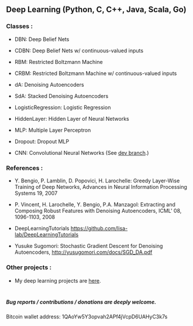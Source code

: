 ##  Deep Learning (Python, C, C++, Java, Scala, Go)

### Classes :

  - DBN:  Deep Belief Nets

  - CDBN: Deep Belief Nets w/ continuous-valued inputs 

  - RBM:  Restricted Boltzmann Machine

  - CRBM: Restricted Boltzmann Machine w/ continuous-valued inputs

  - dA:   Denoising Autoencoders

  - SdA:  Stacked Denoising Autoencoders

  - LogisticRegression: Logistic Regression

  - HiddenLayer: Hidden Layer of Neural Networks
  
  - MLP: Multiple Layer Perceptron

  - Dropout: Dropout MLP

  - CNN: Convolutional Neural Networks (See [dev branch](https://github.com/yusugomori/DeepLearning/tree/dev).)



### References :
  - Y. Bengio, P. Lamblin, D. Popovici, H. Larochelle: Greedy Layer-Wise
  Training of Deep Networks, Advances in Neural Information Processing
  Systems 19, 2007

  - P. Vincent, H. Larochelle, Y. Bengio, P.A. Manzagol: Extracting and
  Composing Robust Features with Denoising Autoencoders, ICML' 08, 1096-1103,
  2008


  - DeepLearningTutorials
  https://github.com/lisa-lab/DeepLearningTutorials

  - Yusuke Sugomori: Stochastic Gradient Descent for Denoising Autoencoders,
  http://yusugomori.com/docs/SGD_DA.pdf


### Other projects : 
  -  My deep learning projects are [here](http://yusugomori.com/projects/deep-learning/).
　  
　  
  
##### Bug reports / contributions / donations are deeply welcome.
Bitcoin wallet address: 1QAoYw5Y3opvah2APf4jVcpD6UAHyC3k7s

